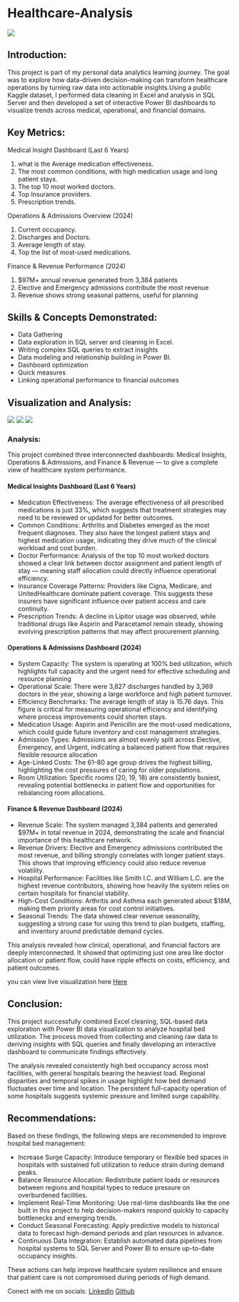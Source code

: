 # Healthcare-Analysis
![](https://github.com/enogift1999-ui/healthcare-analysis/blob/main/healthcare%20jpeg.jpg)

## Introduction:

This project is part of my personal data analytics learning journey.
The goal was to explore how data-driven decision-making can transform healthcare operations by turning raw data into actionable insights.Using a public Kaggle dataset, I performed data cleaning in Excel and analysis in SQL Server and then developed a set of interactive Power BI dashboards to visualize trends across medical, operational, and financial domains.

## Key Metrics:

Medical Insight Dashboard (Last 6 Years)
1. what is the Average medication effectiveness.
2. The most common conditions, with high medication usage and long patient stays.
3. The top 10 most worked doctors.
4. Top Insurance providers.
5. Prescription trends.
   
Operations & Admissions Overview (2024)
1. Current occupancy.
2. Discharges and Doctors.
3. Average length of stay.
4. Top the list of most-used medications.

Finance & Revenue Performance (2024)
1. $97M+ annual revenue generated from 3,384 patients
2. Elective and Emergency admissions contribute the most revenue
3. Revenue shows strong seasonal patterns, useful for planning

## Skills & Concepts Demonstrated:

- Data Gathering
- Data exploration in SQL server and cleaning in Excel.
- Writing complex SQL queries to extract insights
- Data modeling and relationship building in Power BI.
- Dashboard optimization
- Quick measures
- Linking operational performance to financial outcomes

## Visualization and Analysis:
![](https://github.com/enogift1999-ui/healthcare-analysis/blob/main/Screenshot%20(104).png)
![](https://github.com/enogift1999-ui/healthcare-analysis/blob/main/Screenshot%20(105).png)
![](https://github.com/enogift1999-ui/healthcare-analysis/blob/main/Screenshot%20(106).png)

### Analysis:
This project combined three interconnected dashboards: Medical Insights, Operations & Admissions, and Finance & Revenue — to give a complete view of healthcare system performance.

#### Medical Insights Dashboard (Last 6 Years)
- Medication Effectiveness: The average effectiveness of all prescribed medications is just 33%, which suggests that treatment strategies may need to be reviewed or updated for better outcomes.
- Common Conditions: Arthritis and Diabetes emerged as the most frequent diagnoses. They also have the longest patient stays and highest medication usage, indicating they drive much of the clinical workload and cost burden.
- Doctor Performance: Analysis of the top 10 most worked doctors showed a clear link between doctor assignment and patient length of stay — meaning staff allocation could directly influence operational efficiency.
- Insurance Coverage Patterns: Providers like Cigna, Medicare, and UnitedHealthcare dominate patient coverage. This suggests these insurers have significant influence over patient access and care continuity.
- Prescription Trends: A decline in Lipitor usage was observed, while traditional drugs like Aspirin and Paracetamol remain steady, showing evolving prescription patterns that may affect procurement planning.

#### Operations & Admissions Dashboard (2024)
- System Capacity: The system is operating at 100% bed utilization, which highlights full capacity and the urgent need for effective scheduling and resource planning
- Operational Scale: There were 3,827 discharges handled by 3,369 doctors in the year, showing a large workforce and high patient turnover.
- Efficiency Benchmarks: The average length of stay is 15.76 days. This figure is critical for measuring operational efficiency and identifying where process improvements could shorten stays.
- Medication Usage: Aspirin and Penicillin are the most-used medications, which could guide future inventory and cost management strategies.
- Admission Types: Admissions are almost evenly split across Elective, Emergency, and Urgent, indicating a balanced patient flow that requires flexible resource allocation
- Age-Linked Costs: The 61–80 age group drives the highest billing, highlighting the cost pressures of caring for older populations.
- Room Utilization: Specific rooms (20, 19, 18) are consistently busiest, revealing potential bottlenecks in patient flow and opportunities for rebalancing room allocations.

#### Finance & Revenue Dashboard (2024)
- Revenue Scale: The system managed 3,384 patients and generated $97M+ in total revenue in 2024, demonstrating the scale and financial importance of this healthcare network.
- Revenue Drivers: Elective and Emergency admissions contributed the most revenue, and billing strongly correlates with longer patient stays. This shows that improving efficiency could also reduce revenue volatility.
- Hospital Performance: Facilities like Smith I.C. and William L.C. are the highest revenue contributors, showing how heavily the system relies on certain hospitals for financial stability.
- High-Cost Conditions: Arthritis and Asthma each generated about $18M, making them priority areas for cost control initiatives.
- Seasonal Trends: The data showed clear revenue seasonality, suggesting a strong case for using this trend to plan budgets, staffing, and inventory around predictable demand cycles.

This analysis revealed how clinical, operational, and financial factors are deeply interconnected. It showed that optimizing just one area like doctor allocation or patient flow, could have ripple effects on costs, efficiency, and patient outcomes.

you can view live visualization here [Here](https://github.com/enogift1999-ui/healthcare-analysis/blob/main/Screen%20Recording%202025-09-12%20155450.mp4)

## Conclusion: 
This project successfully combined Excel cleaning, SQL-based data exploration with Power BI data visualization to analyze hospital bed utilization. The process moved from collecting and cleaning raw data to deriving insights with SQL queries and finally developing an interactive dashboard to communicate findings effectively.

The analysis revealed consistently high bed occupancy across most facilities, with general hospitals bearing the heaviest load. Regional disparities and temporal spikes in usage highlight how bed demand fluctuates over time and location. The persistent full-capacity operation of some hospitals suggests systemic pressure and limited surge capability.

## Recommendations:
Based on these findings, the following steps are recommended to improve hospital bed management:

- Increase Surge Capacity: Introduce temporary or flexible bed spaces in hospitals with sustained full utilization to reduce strain during demand peaks.
- Balance Resource Allocation: Redistribute patient loads or resources between regions and hospital types to reduce pressure on overburdened facilities.
- Implement Real-Time Monitoring: Use real-time dashboards like the one built in this project to help decision-makers respond quickly to capacity bottlenecks and emerging trends.
- Conduct Seasonal Forecasting: Apply predictive models to historical data to forecast high-demand periods and plan resources in advance.
- Continuous Data Integration: Establish automated data pipelines from hospital systems to SQL Server and Power BI to ensure up-to-date occupancy insights.

These actions can help improve healthcare system resilience and ensure that patient care is not compromised during periods of high demand.

Conect with me on socials:
[LinkedIn](https://www.linkedin.com/in/nnamani-gift-303a7b1ba/)
[Github](https://github.com/enogift1999-ui)

